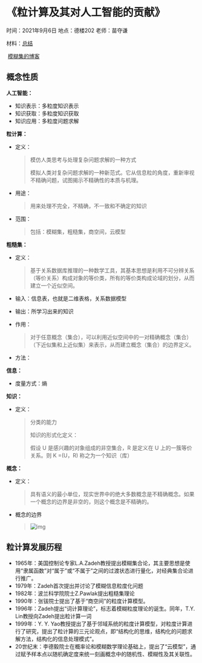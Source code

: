 # 《粒计算及其对人工智能的贡献》
时间：2021年9月6日
地点：德楼202
老师：苗夺谦

材料：[总结](https://www.163.com/dy/article/G4R07L1S0511PEBT.html)

​		 [模糊集的博客](http://blog.sina.com.cn/s/articlelist_1247365007_10_1.html)

## 概念性质
**人工智能：**

+ 知识表示：多粒度知识表示
+ 知识获取：多粒度知识获取
+ 知识应用：多粒度问题求解

**粒计算：**

+ 定义：

  > 模仿人类思考与处理复杂问题求解的一种方式
  >
  > 模拟人类对复杂问题求解的一种新范式。它从信息粒的角度，重新审视不精确问题，试图揭示不精确性的本质与机理。

+ 用途：

  > 用来处理不完全，不精确，不一致和不确定的知识

+ 范围：

  > 包括：模糊集，粗糙集，商空间，云模型

**粗糙集：**

+ 定义：

  > 基于关系数据库推理的一种数学工具，其基本思想是利用不可分辨关系（等价关系）构成对象的等价类，所有的等价类构成论域的划分，从而建立一个近似空间。

+ 输入：信息表，也就是二维表格，关系数据模型

+ 输出：所学习出来的知识

+ 作用：

  > 对于任意概念（集合），可以利用近似空间中的一对精确概念（集合）（下近似集和上近似集）来表示，从而建立概念（集合）的边界定义。

+ 方法：

  > 

**信息：**

+ 度量方式：熵

**知识：**

+ 定义：

  > 分类的能力
  >
  > 知识的形式化定义：
  >
  > 假设 U 是感兴趣的对象组成的非空集合，R 是定义在 U 上的一簇等价关系。则 K =(U，R) 称之为一个知识（库）

**概念：**

+ 定义：

  > 具有语义的最小单位，现实世界中的绝大多数概念是不精确概念。如果一个概念的边界是非空的，则这个概念是不精确的。

+ 概念的边界

  > ![img](https://nimg.ws.126.net/?url=http%3A%2F%2Fdingyue.ws.126.net%2F2021%2F0311%2F3e14febbp00qpsulk005dc000hu00gqm.png&thumbnail=650x2147483647&quality=80&type=jpg)

## 粒计算发展历程

+ 1965年：美国控制论专家L.A.Zadeh教授提出模糊集合论，其主要思想是使用“隶属函数”对“属于”或“不属于”之间的过渡状态进行量化，对经典集合论进行推广。
+ 1979年：Zadeh首次提出并讨论了模糊信息粒度化问题
+ 1982年：波兰科学院院士Z.Pawlak提出粗糙集理论
+ 1990年：张钹院士提出了基于“商空间”的粒度计算模型。
+ 1996年：Zadeh提出“词计算理论”，标志着模糊粒度理论的诞生。同年，T.Y. Lin教授向Zadeh提出粒计算一词
+ 1999年：Y. Y. Yao教授提出了基于邻域系统的粒度计算模型，对粒度计算进行了研究，提出了粒计算的三元论观点，即“结构化的思维，结构化的问题求解方法，结构化的信息处理模式”。
+ 20世纪末：李德毅院士在概率论和模糊数学理论基础上，提出了“云模型”，通过赋予样本点以随机确定度来统一刻画概念中的随机性、模糊性及其关联性。



